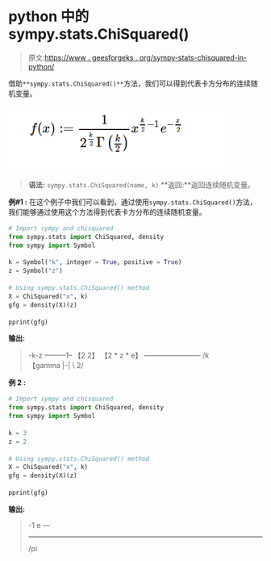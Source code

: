 # python 中的 sympy.stats.ChiSquared()

> 原文:[https://www . geesforgeks . org/sympy-stats-chisquared-in-python/](https://www.geeksforgeeks.org/sympy-stats-chisquared-in-python/)

借助`**sympy.stats.ChiSquared()**`方法，我们可以得到代表卡方分布的连续随机变量。

![](img/f9eb7cc468b635af275eb6227affe8a5.png)

> **语法:** `sympy.stats.ChiSquared(name, k)`
> **返回:**返回连续随机变量。

**例#1 :**
在这个例子中我们可以看到，通过使用`sympy.stats.ChiSquared()`方法，我们能够通过使用这个方法得到代表卡方分布的连续随机变量。

```py
# Import sympy and chisquared
from sympy.stats import ChiSquared, density
from sympy import Symbol

k = Symbol("k", integer = True, positive = True)
z = Symbol("z")

# Using sympy.stats.ChiSquared() method
X = ChiSquared("x", k)
gfg = density(X)(z)

pprint(gfg)
```

**输出:**

> -k-z
> ———1–
> 【2 2】
> 【2 * z * e】
> ————————
> /k \
> 【gamma |-|
> \ 2/

**例 2 :**

```py
# Import sympy and chisquared
from sympy.stats import ChiSquared, density
from sympy import Symbol

k = 3
z = 2

# Using sympy.stats.ChiSquared() method
X = ChiSquared("x", k)
gfg = density(X)(z)

pprint(gfg)
```

**输出:**

> -1
> e
> —
> _ _ _ _
> \/pi